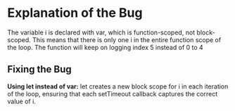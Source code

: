 # Explanation of the Bug

The variable i is declared with var, which is function-scoped, not block-scoped. This means that there is only one i in the entire function scope of the loop. The function will keep on logging index 5 instead of 0 to 4

## Fixing the Bug

**Using let instead of var:** let creates a new block scope for i in each iteration of the loop, ensuring that each setTimeout callback captures the correct value of i.
